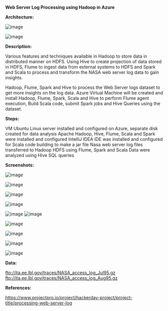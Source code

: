 **Web Server Log Processing using Hadoop in Azure**


**Architecture:**

![image](https://github.com/fatihsomer/Azure/assets/40704702/b75002cd-8351-4abe-bd1c-2cbbe9eeee46)

![image](https://github.com/fatihsomer/Azure/assets/40704702/dedd0394-38c6-45e1-a984-a30460daeea0)


**Description:**

Various features and techniques available in Hadoop to store data in distributed manner on HDFS. Using Hive to create projection of data stored in HDFS, Flume to ingest data from external systems to HDFS and Spark and Scala to process and transform the NASA web server log data to gain insights.

Hadoop, Flume, Spark and Hive to process the Web Server logs dataset to get more insights on the log data. Azure Virtual Machine will be created and install Hadoop, Flume, Spark, Scala and Hive to perform Flume agent execution, Build Scala code, submit Spark jobs and Hive Queries using the dataset.


**Steps:**

VM Ubuntu Linux server installed and configured on Azure, separate disk created for data analysis
Apache Hadoop, Hive, Flume, Scala and Spark were installed and configured
IntelliJ IDEA IDE was installed and configured for Scala code building to make a jar file
Nasa web server log files transferred to Hadoop HDFS using Flume, Spark and Scala
Data were analyzed using Hive SQL queries


**Screenshots:**

![image](https://github.com/fatihsomer/Azure/assets/40704702/969500a6-0dd3-41f4-898e-d02e2737d8a1)

![image](https://github.com/fatihsomer/Azure/assets/40704702/4233af5a-dfc9-42c8-aedf-2910ef72bacf)

![image](https://github.com/fatihsomer/Azure/assets/40704702/d8ab97dd-75ed-4fb8-9f98-4bba606b880e)


![image](https://github.com/fatihsomer/Azure/assets/40704702/0b485edb-f0db-43b2-a913-f8b24ca14acd)

![image](https://github.com/fatihsomer/Azure/assets/40704702/105afbaa-2b95-4c28-aca3-9471d09348f0)
![image](https://github.com/fatihsomer/Azure/assets/40704702/c5cd5648-b4b5-4f52-a2ad-1d7a1de1255d)

![image](https://github.com/fatihsomer/Azure/assets/40704702/3d8d26e0-dfcb-47d6-b1d4-e4a6827fcccf)

![image](https://github.com/fatihsomer/Azure/assets/40704702/4236e056-9a1f-4e08-831b-9d0b471c24ff)

![image](https://github.com/fatihsomer/Azure/assets/40704702/90ef4bd9-0eb8-4069-981c-22de00e134b2)

![image](https://github.com/fatihsomer/Azure/assets/40704702/6a33dc5f-6d27-42c6-86c4-d9ce82b38db7)



**Data:**

ftp://ita.ee.lbl.gov/traces/NASA_access_log_Jul95.gz
ftp://ita.ee.lbl.gov/traces/NASA_access_log_Aug95.gz


**References:**

https://www.projectpro.io/project/hackerday-project/project-title/processing-web-server-log
